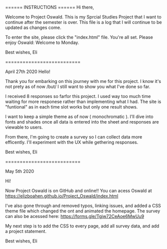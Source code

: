 ====== INSTRUCTIONS ======
Hi there,

Welcome to Project Oswald. This is my Sprcial Studies Project that I want to continue after the semester is over. This file is a log that I will continue to be updated as changes come.

To enter the site, please click the "index.html" file. You're all set. Please enjoy Oswald: Welcome to Monday.

Best wishes,
Eli

==========================

April 27th 2020
Hello!

Thank you for embarking on this journey with me for this project. I know it's not prety as of now /but/ I still want to show you what I've done so far.

I received 8 responses so farfor this project. I used way too much time waiting for more responese rather than implementing what I had. The site is "funtional" as in each time slot works but only one result shows.

I want to keep a simple theme as of now ( monochromatic ). I'll dive into fonts and shades once all data is entered into the sheet and responses are viewable to users.

From there, I'm going to create a survey so I can collect data more efficently. I'll experiment with the UX while gethering responses.

Best wishes,
Eli

==========================

May 5th 2020

Hi!

Now Project Oswald is on GitHub and online!! You can acess Oswald at https://elizboahen.github.io/Project_Oswald/index.html

I've also gone through and removed typos, linking issues, and added a CSS theme file which changed the ont and animated the homepage. The survey can also be acessed here: https://forms.gle/Tgjw72CeAoe6MwUu9

My next step is to add the CSS to every page, add all survey data, and add a project statement.

Best wishes,
Eli
